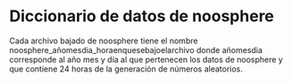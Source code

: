 Diccionario de datos de noosphere
===================================


Cada archivo bajado de noosphere tiene el nombre noosphere_añomesdia_horaenquesebajoelarchivo donde añomesdia
corresponde al año mes y día al que pertenecen los datos de noosphere y que contiene 24 horas de la generación 
de números aleatorios. 


